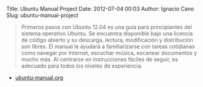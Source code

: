 Title: Ubuntu Manual Project
Date: 2012-07-04 00:03
Author: Ignacio Cano
Slug: ubuntu-manual-project

> Primeros pasos con Ubuntu 12.04 es una guía para principiantes del
> sistema operativo Ubuntu. Se encuentra disponible bajo una licencia de
> código abierto y su descarga, lectura, modificación y distribución son
> libres.
>  El manual le ayudará a familiarizarse con tareas cotidianas como
> navegar por Internet, escuchar música, escanear documentos y mucho
> más. Al centrarse en instrucciones fáciles de seguir, es adecuado para
> todos los niveles de experiencia.

- [ubuntu-manual.org][]

  [ubuntu-manual.org]: http://ubuntu-manual.org/
    "Ubuntu Manual Project"
